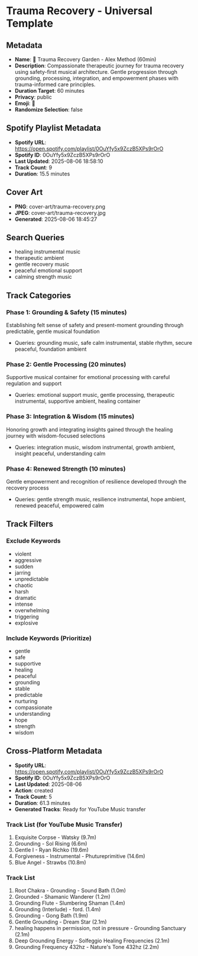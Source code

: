 # Trauma Recovery - Universal Template

## Metadata

- **Name**: 🌱 Trauma Recovery Garden - Alex Method (60min)
- **Description**: Compassionate therapeutic journey for trauma recovery using safety-first musical architecture. Gentle progression through grounding, processing, integration, and empowerment phases with trauma-informed care principles.
- **Duration Target**: 60 minutes
- **Privacy**: public
- **Emoji**: 🌱
- **Randomize Selection**: false



## Spotify Playlist Metadata
- **Spotify URL**: https://open.spotify.com/playlist/0OuYfy5x9ZczB5XPs9rOrO
- **Spotify ID**: 0OuYfy5x9ZczB5XPs9rOrO
- **Last Updated**: 2025-08-06 18:58:10
- **Track Count**: 9
- **Duration**: 15.5 minutes
## Cover Art
- **PNG**: cover-art/trauma-recovery.png
- **JPEG**: cover-art/trauma-recovery.jpg
- **Generated**: 2025-08-06 18:45:27

## Search Queries

- healing instrumental music
- therapeutic ambient
- gentle recovery music
- peaceful emotional support
- calming strength music

## Track Categories

### Phase 1: Grounding & Safety (15 minutes)

Establishing felt sense of safety and present-moment grounding through predictable, gentle musical foundation

- Queries: grounding music, safe calm instrumental, stable rhythm, secure peaceful, foundation ambient

### Phase 2: Gentle Processing (20 minutes)

Supportive musical container for emotional processing with careful regulation and support

- Queries: emotional support music, gentle processing, therapeutic instrumental, supportive ambient, healing container

### Phase 3: Integration & Wisdom (15 minutes)

Honoring growth and integrating insights gained through the healing journey with wisdom-focused selections

- Queries: integration music, wisdom instrumental, growth ambient, insight peaceful, understanding calm

### Phase 4: Renewed Strength (10 minutes)

Gentle empowerment and recognition of resilience developed through the recovery process

- Queries: gentle strength music, resilience instrumental, hope ambient, renewed peaceful, empowered calm

## Track Filters

### Exclude Keywords

- violent
- aggressive
- sudden
- jarring
- unpredictable
- chaotic
- harsh
- dramatic
- intense
- overwhelming
- triggering
- explosive

### Include Keywords (Prioritize)

- gentle
- safe
- supportive
- healing
- peaceful
- grounding
- stable
- predictable
- nurturing
- compassionate
- understanding
- hope
- strength
- wisdom

## Cross-Platform Metadata
- **Spotify URL**: https://open.spotify.com/playlist/0OuYfy5x9ZczB5XPs9rOrO
- **Spotify ID**: 0OuYfy5x9ZczB5XPs9rOrO
- **Last Updated**: 2025-08-06
- **Action**: created
- **Track Count**: 5
- **Duration**: 61.3 minutes
- **Generated Tracks**: Ready for YouTube Music transfer

### Track List (for YouTube Music Transfer)
 1. Exquisite Corpse - Watsky (9.7m)
 2. Grounding - Sol Rising (6.6m)
 3. Gentle I - Ryan Richko (19.6m)
 4. Forgiveness - Instrumental - Phutureprimitive (14.6m)
 5. Blue Angel - Strawbs (10.8m)

### Track List
  1. Root Chakra - Grounding - Sound Bath (1.0m)
  2. Grounded - Shamanic Wanderer (1.2m)
  3. Grounding Flute - Slumbering Shaman (1.4m)
  4. Grounding (Interlude) - ford. (1.4m)
  5. Grounding - Gong Bath (1.9m)
  6. Gentle Grounding - Dream Star (2.1m)
  7. healing happens in permission, not in pressure - Grounding Sanctuary (2.1m)
  8. Deep Grounding Energy - Solfeggio Healing Frequencies (2.1m)
  9. Grounding Frequency 432hz - Nature's Tone 432hz (2.2m)
